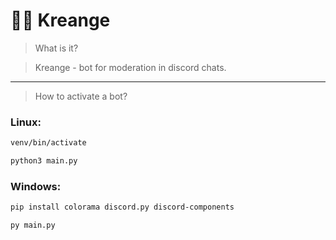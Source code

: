 # 🤦‍♀️ Kreange

> What is it?

> Kreange - bot for moderation in discord chats.

---

> How to activate a bot?

### <b>Linux</b>:
```bash
venv/bin/activate
```
```bash
python3 main.py
```

### <b>Windows</b>:
```bash
pip install colorama discord.py discord-components 
```

```bash
py main.py
```
